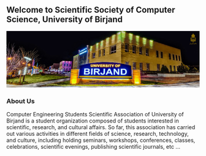 ## __Welcome to Scientific Society of Computer Science, University of Birjand__


<p align="center">
  <img src="https://github.com/SSOCS-BU/.github/blob/main/profile/img/birjand.jpg"></img>
</p>


### __About Us__

Computer Engineering Students Scientific Association of University of Birjand is a student organization composed of students interested in scientific, research, and cultural affairs. So far, this association has carried out various activities in different fields of science, research, technology, and culture, including holding seminars, workshops, conferences, classes, celebrations, scientific evenings, publishing scientific journals, etc ...
